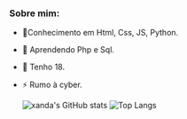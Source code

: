 ### Sobre mim:
- 🌱Conhecimento em Html, Css, JS, Python.
- 🤔 Aprendendo Php e Sql.
- 💬 Tenho 18.
- ⚡ Rumo à cyber.

  ![xanda's GitHub stats](https://github-readme-stats.vercel.app/api?username=xandast&show_icons=true&theme=radical)
  ![Top Langs](https://github-readme-stats.vercel.app/api/top-langs/?username=xandast&size_weight=0.5&count_weight=0.5)

